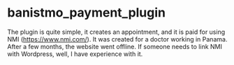 # banistmo_payment_plugin

The plugin is quite simple, it creates an appointment, and it is paid for using NMI (https://www.nmi.com/). It was created for a doctor working in Panama. After a few months, the website went offline. If someone needs to link NMI with Wordpress, well, I have experience with it. 
